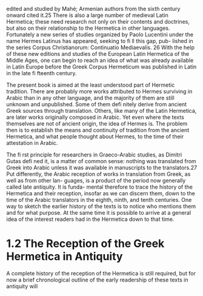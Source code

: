edited and studied by Mahé; Armenian authors from the sixth century onward cited it.25 There is also a large number of medieval Latin Hermetica; these need research not only on their contents and doctrines, but also on their relationship to the Hermetica in other languages. Fortunately a new series of studies organized by Paolo  Lucentini under the name Hermes Latinus has appeared, seeking to fi ll this gap, pub- lished in the series Corpus Christianorum: Continuatio Mediaevalis.  26 With the help of these new editions and studies of the European Latin Hermetica of the Middle Ages, one can begin to reach an idea of what was already available in Latin Europe before the Greek Corpus Hermeticum was published in Latin in the late fi fteenth century.

The present book is aimed at the least understood part of Hermetic tradition. There are probably more works attributed to Hermes surviving in Arabic than in any other language, and the majority of them are still unknown and unpublished. Some of them defi nitely derive from ancient Greek sources through translation. Others, like many of the Latin Hermetica, are later works originally composed in Arabic. Yet even where the texts themselves are not of ancient origin, the idea of Hermes is. The problem then is to establish the means and continuity of tradition from the ancient Hermetica, and what people thought about Hermes, to the time of their attestation in Arabic.

The fi rst principle for researchers in Graeco-Arabic studies, as Dimitri Gutas defi ned it, is a matter of common sense: nothing was translated from Greek into Arabic unless it was available in manuscripts to the translators.27 Put differently, the  Arabic reception of works in translation from Greek, as well as from other lan- guages, is a product of the period now generally called late antiquity. It is funda- mental therefore to trace the history of the Hermetica and their reception, insofar as  we can discern them, down to the time of the Arabic translators in the eighth, ninth, and tenth centuries. One way to sketch the earlier history of the texts is to notice who mentions them and for what purpose. At the same time it is possible to arrive at a general idea of the interest readers had in the Hermetica down to that time.

# 1.2 The Reception of the Greek Hermetica in Antiquity

A complete history of the reception of the Hermetica is still required, but for now a brief chronological outline of the early readership of these texts in antiquity will
